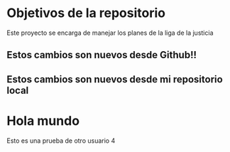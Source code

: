 # Objetivos de la repositorio

Este proyecto se encarga de manejar los planes de la liga de la justicia

## Estos cambios son nuevos desde Github!!

## Estos cambios son nuevos desde mi repositorio local

# Hola mundo

Esto es una prueba de otro usuario 4
